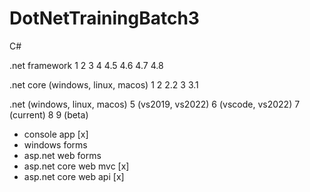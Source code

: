 # DotNetTrainingBatch3

C#

.net framework
1
2
3
4
4.5
4.6
4.7
4.8

.net core (windows, linux, macos)
1
2
2.2
3
3.1

.net (windows, linux, macos)
5 (vs2019, vs2022)
6 (vscode, vs2022)
7 (current)
8
9 (beta)

- console app [x]
- windows forms
- asp.net web forms
- asp.net core web mvc [x]
- asp.net core web api [x]